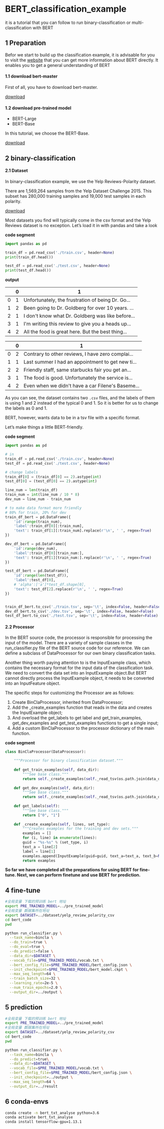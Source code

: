 # BERT_classification_example

it is a tutorial that you can follow to run binary-classification or multi-classification with BERT

## 1 Preparation

Befor we start to build up the classification example, it is advisable for you to visit the [website](https://github.com/google-research/bert) that you can get more information about BERT directly. It enables you to get a general understanding of BERT

#### 1.1 download bert-master

First of all, you have to download bert-master. 

[download](https://github.com/google-research/bert/archive/master.zip)

#### 1.2 download pre-trained model

- BERT-Large
- BERT-Base

In this tutorial, we choose the BERT-Base.

[download](https://storage.googleapis.com/bert_models/2020_02_20/uncased_L-12_H-768_A-12.zip)

## 2 binary-classification

#### 2.1 Dataset

In binary-classification example, we use the Yelp Reviews-Polarity dataset. 

There are 1,569,264 samples from the Yelp Dataset Challenge 2015. This subset has 280,000 training samples and 19,000 test samples in each polarity.

[download](https://s3.amazonaws.com/fast-ai-nlp/yelp_review_polarity_csv.tgz)

Most datasets you find will typically come in the csv format and the Yelp Reviews dataset is no exception. Let’s load it in with pandas and take a look

**code segment**

```python
import pandas as pd

train_df = pd.read_csv('./train.csv', header=None)
print(train_df.head())

test_df = pd.read_csv('./test.csv', header=None)
print(test_df.head())
```

**output**

|   | 0 | 1 |
| - | - | - |
| 0 |	1 |	Unfortunately, the frustration of being Dr. Go... |
| 1	| 2	| Been going to Dr. Goldberg for over 10 years. ... |
| 2	| 1	| I don't know what Dr. Goldberg was like before... |
| 3	| 1	| I'm writing this review to give you a heads up... |
| 4	| 2	| All the food is great here. But the best thing... |

|   | 0 | 1 |
| - | - | - |
| 0 |	2	| Contrary to other reviews, I have zero complai... |
| 1	| 1	| Last summer I had an appointment to get new ti... |
| 2	| 2	| Friendly staff, same starbucks fair you get an... |
| 3	| 1	| The food is good. Unfortunately the service is... |
| 4 | 2	| Even when we didn't have a car Filene's Baseme... |

As you can see, the dataset contains two `.csv` files, and the labels of them is using 1 and 2 instead of the typical 0 and 1. So it is better for us to change the labels as 0 and 1.

BERT, however, wants data to be in a tsv file with a specific format.

Let’s make things a little BERT-friendly.

**code segment**

```python
import pandas as pd

# in
train_df = pd.read_csv('./train.csv', header=None)
test_df = pd.read_csv('./test.csv', header=None)

# change labels
train_df[0] = (train_df[0] == 2).astype(int)
test_df[0] = (test_df[0] == 2).astype(int)

line_num = len(train_df)
train_num = int(line_num / 10 * 8)
dev_num = line_num - train_num

# to make data format more friendly
# 80% for train, 20% for dev
train_df_bert = pd.DataFrame({
    'id':range(train_num),
    'label':train_df[0][:train_num],
    'text': train_df[1][:train_num].replace(r'\n', ' ', regex=True)
})

dev_df_bert = pd.DataFrame({
    'id':range(dev_num),
    'label':train_df[0][train_num:],
    'text': train_df[1][train_num:].replace(r'\n', ' ', regex=True)
})

test_df_bert = pd.DataFrame({
    'id':range(len(test_df)),
    'label':test_df[0],
    # 'alpha':['a']*test_df.shape[0],
    'text': test_df[2].replace(r'\n', ' ', regex=True)
})


train_df_bert.to_csv('./train.tsv', sep='\t', index=False, header=False)
dev_df_bert.to_csv('./dev.tsv', sep='\t', index=False, header=False)
test_df_bert.to_csv('./test.tsv', sep='\t', index=False, header=False)
```

#### 2.2 Processor

In the BERT source code, the processor is responsible for processing the input of the model. There are a variety of sample classes in the run_classifier.py file of the BERT source code for our reference. We can define a subclass of DataProcessor for our own binary classification tasks.

Another thing worth paying attention to is the InputExample class, which contains the necessary format for the input data of the classification task. We need to convert the data set into an InputExample object.But BERT cannot directly process the InputExample object, it needs to be converted into an InputFeature object.

The specific steps for customizing the Processor are as follows:
1. Create BinClaProcessor, inherited from DataProcessor;
2. Add the _create_examples function that reads in the data and creates the InputExample object;
3. And overload the get_labels to get label and get_train_examples, get_dev_examples and get_test_examples functions to get a single input;
4. Add a custom BinClaProcessor to the processor dictionary of the main function.


**code segment**

```python
class BinClaProcessor(DataProcessor):

    """Processor for binary classification dataset."""
    
    def get_train_examples(self, data_dir):
        """See base class."""
        return self._create_examples(self._read_tsv(os.path.join(data_dir, "train.tsv")), "train")
        
    def get_dev_examples(self, data_dir):
        """See base class."""
        return self._create_examples(self._read_tsv(os.path.join(data_dir, "dev.tsv")), "dev")
 
    def get_labels(self):
        """See base class."""
        return ["0", "1"]
 
    def _create_examples(self, lines, set_type):
        """Creates examples for the training and dev sets."""
        examples = []
        for (i, line) in enumerate(lines):
        guid = "%s-%s" % (set_type, i)
        text_a = line[2]
        label = line[1]
        examples.append(InputExample(guid=guid, text_a=text_a, text_b=None, label=label))
        return examples
```


**So far we have completed all the preparations for using BERT for fine-tune. Next, we can perform finetune and use BERT for prediction.**



## 4 fine-tune

```sh
#全局变量 下载的预训练 bert 地址
export PRE_TRAINED_MODEL=../pre_trained_model
#全局变量 数据集所在地址
export DATASET=../dataset/yelp_review_polarity_csv
cd bert_code
pwd

python run_classifier.py \
  --task_name=bincla \
  --do_train=true \
  --do_eval=true \
  --do_predict=false \
  --data_dir=$DATASET \
  --vocab_file=$PRE_TRAINED_MODEL/vocab.txt \
  --bert_config_file=$PRE_TRAINED_MODEL/bert_config.json \
  --init_checkpoint=$PRE_TRAINED_MODEL/bert_model.ckpt \
  --max_seq_length=64 \
  --train_batch_size=32 \
  --learning_rate=2e-5 \
  --num_train_epochs=2.0 \
  --output_dir=../output \
```

## 5 prediction

```sh
#全局变量 下载的预训练 bert 地址
export PRE_TRAINED_MODEL=../pre_trained_model
#全局变量 数据集所在地址
export DATASET=../dataset/yelp_review_polarity_csv
cd bert_code
pwd

python run_classifier.py \
  --task_name=bincla \
  --do_predict=true\
  --data_dir=$DATASET \
  --vocab_file=$PRE_TRAINED_MODEL/vocab.txt \
  --bert_config_file=$PRE_TRAINED_MODEL/bert_config.json \
  --init_checkpoint=../output \
  --max_seq_length=64 \
  --output_dir=../result
```

## 6 conda-envs

```sh
conda create -n bert_txt_analyse python=3.6
conda activate bert_txt_analyse
conda install tensorflow-gpu=1.13.1
```
